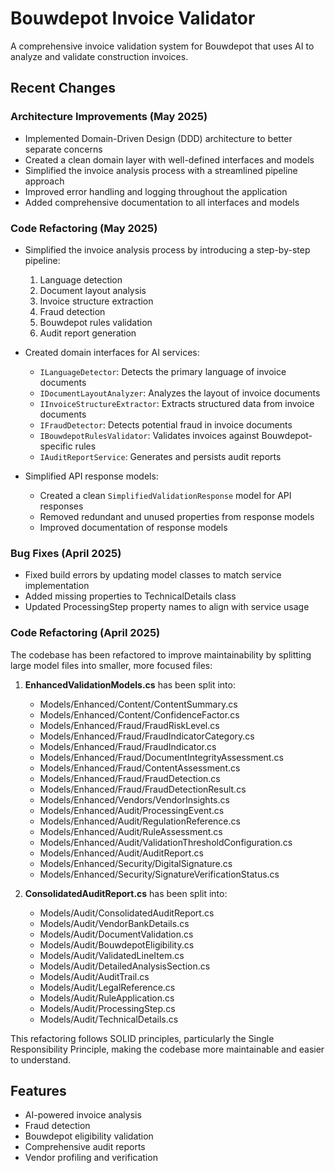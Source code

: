 # Bouwdepot Invoice Validator

A comprehensive invoice validation system for Bouwdepot that uses AI to analyze and validate construction invoices.

## Recent Changes

### Architecture Improvements (May 2025)

- Implemented Domain-Driven Design (DDD) architecture to better separate concerns
- Created a clean domain layer with well-defined interfaces and models
- Simplified the invoice analysis process with a streamlined pipeline approach
- Improved error handling and logging throughout the application
- Added comprehensive documentation to all interfaces and models

### Code Refactoring (May 2025)

- Simplified the invoice analysis process by introducing a step-by-step pipeline:
  1. Language detection
  2. Document layout analysis
  3. Invoice structure extraction
  4. Fraud detection
  5. Bouwdepot rules validation
  6. Audit report generation

- Created domain interfaces for AI services:
  - `ILanguageDetector`: Detects the primary language of invoice documents
  - `IDocumentLayoutAnalyzer`: Analyzes the layout of invoice documents
  - `IInvoiceStructureExtractor`: Extracts structured data from invoice documents
  - `IFraudDetector`: Detects potential fraud in invoice documents
  - `IBouwdepotRulesValidator`: Validates invoices against Bouwdepot-specific rules
  - `IAuditReportService`: Generates and persists audit reports

- Simplified API response models:
  - Created a clean `SimplifiedValidationResponse` model for API responses
  - Removed redundant and unused properties from response models
  - Improved documentation of response models

### Bug Fixes (April 2025)

- Fixed build errors by updating model classes to match service implementation
- Added missing properties to TechnicalDetails class
- Updated ProcessingStep property names to align with service usage

### Code Refactoring (April 2025)

The codebase has been refactored to improve maintainability by splitting large model files into smaller, more focused files:

1. **EnhancedValidationModels.cs** has been split into:
   - Models/Enhanced/Content/ContentSummary.cs
   - Models/Enhanced/Content/ConfidenceFactor.cs
   - Models/Enhanced/Fraud/FraudRiskLevel.cs
   - Models/Enhanced/Fraud/FraudIndicatorCategory.cs
   - Models/Enhanced/Fraud/FraudIndicator.cs
   - Models/Enhanced/Fraud/DocumentIntegrityAssessment.cs
   - Models/Enhanced/Fraud/ContentAssessment.cs
   - Models/Enhanced/Fraud/FraudDetection.cs
   - Models/Enhanced/Fraud/FraudDetectionResult.cs
   - Models/Enhanced/Vendors/VendorInsights.cs
   - Models/Enhanced/Audit/ProcessingEvent.cs
   - Models/Enhanced/Audit/RegulationReference.cs
   - Models/Enhanced/Audit/RuleAssessment.cs
   - Models/Enhanced/Audit/ValidationThresholdConfiguration.cs
   - Models/Enhanced/Audit/AuditReport.cs
   - Models/Enhanced/Security/DigitalSignature.cs
   - Models/Enhanced/Security/SignatureVerificationStatus.cs

2. **ConsolidatedAuditReport.cs** has been split into:
   - Models/Audit/ConsolidatedAuditReport.cs
   - Models/Audit/VendorBankDetails.cs
   - Models/Audit/DocumentValidation.cs
   - Models/Audit/BouwdepotEligibility.cs
   - Models/Audit/ValidatedLineItem.cs
   - Models/Audit/DetailedAnalysisSection.cs
   - Models/Audit/AuditTrail.cs
   - Models/Audit/LegalReference.cs
   - Models/Audit/RuleApplication.cs
   - Models/Audit/ProcessingStep.cs
   - Models/Audit/TechnicalDetails.cs

This refactoring follows SOLID principles, particularly the Single Responsibility Principle, making the codebase more maintainable and easier to understand.

## Features

- AI-powered invoice analysis
- Fraud detection
- Bouwdepot eligibility validation
- Comprehensive audit reports
- Vendor profiling and verification
